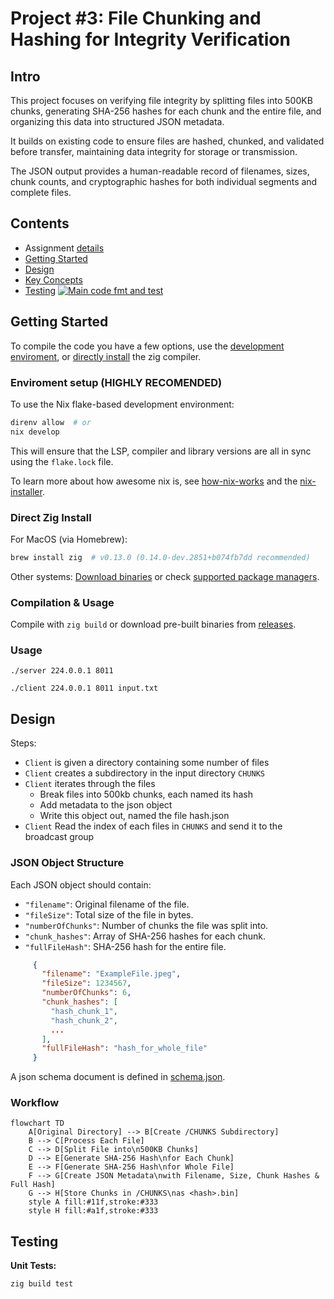 # Project #3: File Chunking and Hashing for Integrity Verification

## Intro

This project focuses on verifying file integrity by splitting files into 500KB chunks, generating SHA-256 hashes for each chunk and the entire file, and organizing this data into structured JSON metadata. 

It builds on existing code to ensure files are hashed, chunked, and validated before transfer, maintaining data integrity for storage or transmission. 

The JSON output provides a human-readable record of filenames, sizes, chunk counts, and cryptographic hashes for both individual segments and complete files.


## Contents
- Assignment [details](ASSIGNMENT.md)
- [Getting Started](#getting-started)
- [Design](#design)
- [Key Concepts](#key-concepts)
- [Testing](#testing) [![Main code fmt and test](https://github.com/CSE-5462-OSU-Spring2025/lab3-jLevere/actions/workflows/main.yaml/badge.svg)](https://github.com/CSE-5462-OSU-Spring2025/lab3-jLevere/actions/workflows/main.yaml)


## Getting Started


To compile the code you have a few options, use the [development enviroment](#enviroment-setup), or [directly install](#direct-zig-install) the zig compiler.

### Enviroment setup (HIGHLY RECOMENDED)

To use the Nix flake-based development environment:
```bash
direnv allow  # or
nix develop
```

This will ensure that the LSP, compiler and library versions are all in sync using the `flake.lock` file.

To learn more about how awesome nix is, see [how-nix-works](https://nixos.org/guides/how-nix-works/) and the [nix-installer](https://github.com/DeterminateSystems/nix-installer).

### Direct Zig Install

For MacOS (via Homebrew):
```bash
brew install zig  # v0.13.0 (0.14.0-dev.2851+b074fb7dd recommended)
```
Other systems: [Download binaries](https://ziglang.org/learn/getting-started/) or check [supported package managers](https://github.com/ziglang/zig/wiki/Install-Zig-from-a-Package-Manager).

### Compilation & Usage

Compile with `zig build` or download pre-built binaries from [releases](https://github.com/CSE-5462-OSU-Spring2025/lab3-jLevere/releases/latest/).

### Usage


```
./server 224.0.0.1 8011
```

```
./client 224.0.0.1 8011 input.txt
```

## Design


Steps: 
- `Client` is given a directory containing some number of files
- `Client` creates a subdirectory in the input directory `CHUNKS`
- `Client` iterates through the files
    - Break files into 500kb chunks, each named its hash
    - Add metadata to the json object
    - Write this object out, named the file hash.json
- `Client` Read the index of each files in `CHUNKS` and send it 
to the broadcast group







### JSON Object Structure
Each JSON object should contain:
- `"filename"`: Original filename of the file.
- `"fileSize"`: Total size of the file in bytes.
- `"numberOfChunks"`: Number of chunks the file was split into.
- `"chunk_hashes"`: Array of SHA-256 hashes for each chunk.
- `"fullFileHash"`: SHA-256 hash for the entire file.

```json
     {
       "filename": "ExampleFile.jpeg",
       "fileSize": 1234567,
       "numberOfChunks": 6,
       "chunk_hashes": [
         "hash_chunk_1",
         "hash_chunk_2",
         ...
       ],
       "fullFileHash": "hash_for_whole_file"
     }
```

A json schema document is defined in [schema.json](./docs/schema.json).


### Workflow
```mermaid
flowchart TD
    A[Original Directory] --> B[Create /CHUNKS Subdirectory]
    B --> C[Process Each File]
    C --> D[Split File into\n500KB Chunks]
    D --> E[Generate SHA-256 Hash\nfor Each Chunk]
    E --> F[Generate SHA-256 Hash\nfor Whole File]
    F --> G[Create JSON Metadata\nwith Filename, Size, Chunk Hashes & Full Hash]
    G --> H[Store Chunks in /CHUNKS\nas <hash>.bin]
    style A fill:#11f,stroke:#333
    style H fill:#a1f,stroke:#333
```

## Testing
**Unit Tests:**
```bash
zig build test
```

